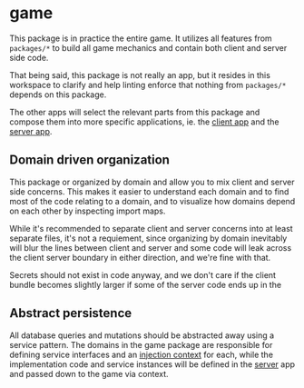 # game

This package is in practice the entire game. It utilizes all features from `packages/*` to build all game mechanics and contain both client and server side code.

That being said, this package is not really an app, but it resides in this workspace to clarify and help linting enforce that nothing from `packages/*` depends on this package.

The other apps will select the relevant parts from this package and compose them into more specific applications, ie. the [client app](../client/) and the [server app](../server).

## Domain driven organization

This package or organized by domain and allow you to mix client and server side concerns. This makes it easier to understand each domain and to find most of the code relating to a domain, and to visualize how domains depend on each other by inspecting import maps.

While it's recommended to separate client and server concerns into at least separate files, it's not a requiement, since organizing by domain inevitably will blur the lines between client and server and some code will leak across the client server boundary in either direction, and we're fine with that.

Secrets should not exist in code anyway, and we don't care if the client bundle becomes slightly larger if some of the server code ends up in the

## Abstract persistence

All database queries and mutations should be abstracted away using a service pattern. The domains in the game package are responsible for defining service interfaces and an [injection context](../../packages/ioc) for each, while the implementation code and service instances will be defined in the [server](../server/) app and passed down to the game via context.
